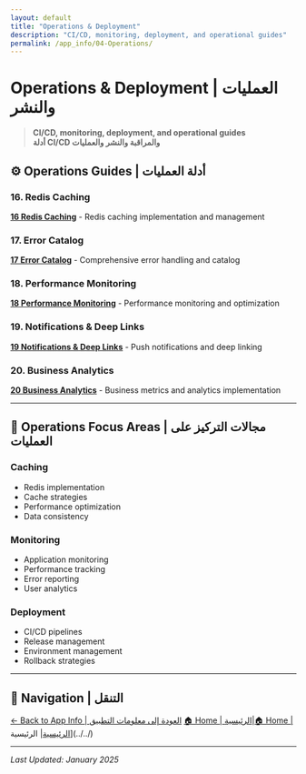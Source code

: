 ```yaml
---
layout: default
title: "Operations & Deployment"
description: "CI/CD, monitoring, deployment, and operational guides"
permalink: /app_info/04-Operations/
---
```


# Operations & Deployment | العمليات والنشر

> **CI/CD, monitoring, deployment, and operational guides**  
> **أدلة CI/CD والمراقبة والنشر والعمليات**

## ⚙️ **Operations Guides | أدلة العمليات**

### **16. Redis Caching**
**[16 Redis Caching](16-redis-caching/)** - Redis caching implementation and management

### **17. Error Catalog**
**[17 Error Catalog](17-error-catalog/)** - Comprehensive error handling and catalog

### **18. Performance Monitoring**
**[18 Performance Monitoring](18-performance-monitoring/)** - Performance monitoring and optimization

### **19. Notifications & Deep Links**
**[19 Notifications & Deep Links](19-notifications-deeplinks/)** - Push notifications and deep linking

### **20. Business Analytics**
**[20 Business Analytics](20-business-analytics/)** - Business metrics and analytics implementation

---

## 🎯 **Operations Focus Areas | مجالات التركيز على العمليات**

### **Caching**
- Redis implementation
- Cache strategies
- Performance optimization
- Data consistency

### **Monitoring**
- Application monitoring
- Performance tracking
- Error reporting
- User analytics

### **Deployment**
- CI/CD pipelines
- Release management
- Environment management
- Rollback strategies

---

## 🔗 **Navigation | التنقل**

[← Back to App Info | العودة إلى معلومات التطبيق](../)
[🏠 Home | الرئيسية](/2025-Plans/)|[🏠 Home | الرئيسية](/2025-Plans/)| الرئيسية](../../)

---

*Last Updated: January 2025*
